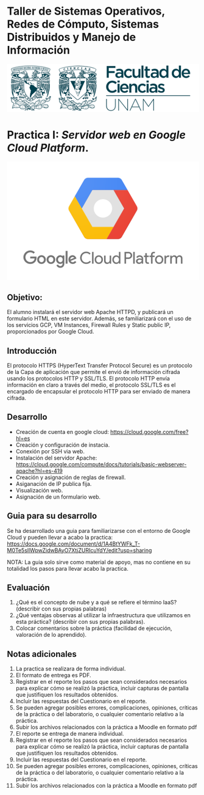 # Taller de Sistemas Operativos, Redes de Cómputo, Sistemas Distribuidos y Manejo de Información
![LOGO FC](https://github.com/ZizuPM/Practica1/blob/main/img_logoFC_2019.png)
# Practica I: _Servidor web en Google Cloud Platform_.
![GCP_LOGO](https://github.com/ZizuPM/Practica_1_GPC/blob/main/gcp.png)
## Objetivo:
El alumno instalará el servidor web Apache HTTPD, y publicará un formulario HTML en este servidor. Además, se familiarizará con el uso de los servicios GCP, VM Instances, Firewall Rules y Static public IP, proporcionados por Google Cloud.

## Introducción
El protocolo HTTPS (HyperText Transfer Protocol Secure) es un protocolo de la Capa de aplicación que
permite el envió de información cifrada usando los protocolos HTTP y SSL/TLS. El protocolo HTTP envía
información en claro a través del medio, el protocolo SSL/TLS es el encargado de encapsular el protocolo
HTTP para ser enviado de manera cifrada.

## Desarrollo
- Creación de cuenta en google cloud: https://cloud.google.com/free?hl=es
- Creación y configuración de instacia.
- Conexión por SSH via web.
- Instalación del servidor Apache: https://cloud.google.com/compute/docs/tutorials/basic-webserver-apache?hl=es-419
- Creación y asignación de reglas de firewall.
- Asiganación de IP publica fija.
- Visualización web.
- Asignación de un formulario web.


## Guia para su desarrollo
Se ha desarrollado una guia para familiarizarse con el entorno de Google Cloud y pueden llevar a acabo la practica: https://docs.google.com/document/d/1A4BtYWFk_T-M0Te5sllWpwZidwBAyO7XtjZURIcuYdY/edit?usp=sharing

NOTA: La guia solo sirve como material de apoyo, mas no contiene en su totalidad los pasos para llevar acabo la practica.

## Evaluación
1. ¿Qué es el concepto de nube y a qué se refiere el término IaaS? (describir con sus propias palabras)
2. ¿Qué ventajas observas al utilizar la infraestructura que utilizamos en esta práctica? (describir con sus propias palabras).
3. Colocar comentarios sobre la práctica (facilidad de ejecución, valoración de lo aprendido).

## Notas adicionales
1. La practica se realizara de forma individual.
2. El formato de entrega es PDF.
3. Registrar en el reporte los pasos que sean considerados necesarios para explicar cómo se realizó la práctica, incluir capturas de pantalla que justifiquen los resultados obtenidos.
4. Incluir las respuestas del Cuestionario en el reporte.
5. Se pueden agregar posibles errores, complicaciones, opiniones, críticas de la práctica o del laboratorio, o cualquier comentario relativo a la práctica.
6. Subir los archivos relacionados con la práctica a Moodle en formato pdf
7. El reporte se entrega de manera individual.
8. Registrar en el reporte los pasos que sean considerados necesarios para explicar cómo se realizó la práctica, incluir capturas de pantalla que justifiquen los resultados obtenidos.
9. Incluir las respuestas del Cuestionario en el reporte.
10. Se pueden agregar posibles errores, complicaciones, opiniones, críticas de la práctica o del laboratorio, o cualquier comentario relativo a la práctica.
11. Subir los archivos relacionados con la práctica a Moodle en formato pdf

